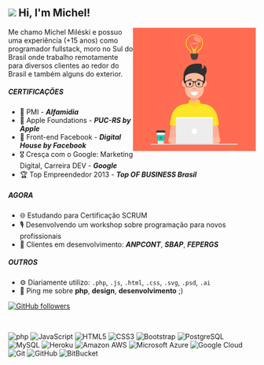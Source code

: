 ## <img src="https://raw.githubusercontent.com/aemmadi/aemmadi/master/wave.gif" width="30px"> Hi, I'm Michel!

<div>
    <img width="250" align='right' src="https://github.com/eusouomichel/eusouomichel/blob/main/programmer-hapy.png?raw=true" >


Me chamo Michel Miléski e possuo uma experiência (+15 anos) como programador fullstack, moro no Sul do Brasil onde trabalho remotamente para diversos clientes ao redor do Brasil e também alguns do exterior.

##### CERTIFICAÇÕES

- 🏅 PMI - ***Alfamidia***
- 📱 Apple Foundations - ***PUC-RS by Apple***
- 📘 Front-end Facebook - ***Digital House by Facebook***
- 🎖 Cresça com o Google: Marketing Digital, Carreira DEV - ***Google***
- 🏆 Top Empreendedor 2013 - ***Top OF BUSINESS Brasil***

##### AGORA

- 🌐  Estudando para Certificação SCRUM
- 🎙  Desenvolvendo um workshop sobre programação para novos profissionais
- 🏢  Clientes em desenvolvimento: ***ANPCONT***, ***SBAP***, ***FEPERGS***

##### OUTROS

- ⚙️  Diariamente utilizo: `.php`, `.js`, `.html`, `.css`, `.svg`, `.psd`, `.ai`
- 💬  Ping me sobre **php**, **design**, **desenvolvimento** ;)

[![GitHub followers](https://img.shields.io/github/followers/eusouomichel?label=Follow&style=social)](https://github.com/eusouomichel/?tab=follow)


  </div> 
  
<br />
  
  
![php](https://img.shields.io/badge/-PHP-black?style=flat-square&logo=php) ![JavaScript](https://img.shields.io/badge/-JavaScript-black?style=flat-square&logo=javascript) ![HTML5](https://img.shields.io/badge/-HTML5-E34F26?style=flat-square&logo=html5&logoColor=white) ![CSS3](https://img.shields.io/badge/-CSS3-1572B6?style=flat-square&logo=css3) ![Bootstrap](https://img.shields.io/badge/-Bootstrap-563D7C?style=flat-square&logo=bootstrap)
![PostgreSQL](https://img.shields.io/badge/-PostgreSQL-336791?style=flat-square&logo=postgresql) ![MySQL](https://img.shields.io/badge/-MySQL-black?style=flat-square&logo=mysql)
![Heroku](https://img.shields.io/badge/-Heroku-430098?style=flat-square&logo=heroku) ![Amazon AWS](https://img.shields.io/badge/Amazon%20AWS-232F3E?style=flat-square&logo=amazon-aws) ![Microsoft Azure](https://img.shields.io/badge/Microsoft%20Azure-232F7E?style=flat-square&logo=microsoft-azure) ![Google Cloud](https://img.shields.io/badge/Google%20Cloud-black?style=flat-square&logo=google-cloud)
![Git](https://img.shields.io/badge/-Git-black?style=flat-square&logo=git) ![GitHub](https://img.shields.io/badge/-GitHub-181717?style=flat-square&logo=github) ![BitBucket](https://img.shields.io/badge/-BitBucket-darkblue?style=flat-square&logo=bitbucket)
